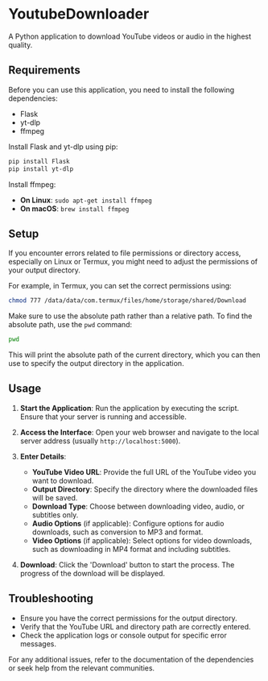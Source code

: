 # YoutubeDownloader

A Python application to download YouTube videos or audio in the highest quality.

## Requirements

Before you can use this application, you need to install the following dependencies:

- Flask
- yt-dlp
- ffmpeg

Install Flask and yt-dlp using pip:

```bash
pip install Flask
pip install yt-dlp
```

Install ffmpeg:
- **On Linux**: `sudo apt-get install ffmpeg`
- **On macOS**: `brew install ffmpeg`

## Setup

If you encounter errors related to file permissions or directory access, especially on Linux or Termux, you might need to adjust the permissions of your output directory.

For example, in Termux, you can set the correct permissions using:

```bash
chmod 777 /data/data/com.termux/files/home/storage/shared/Download
```

Make sure to use the absolute path rather than a relative path. To find the absolute path, use the `pwd` command:

```bash
pwd
```

This will print the absolute path of the current directory, which you can then use to specify the output directory in the application.

## Usage

1. **Start the Application**: Run the application by executing the script. Ensure that your server is running and accessible.

2. **Access the Interface**: Open your web browser and navigate to the local server address (usually `http://localhost:5000`).

3. **Enter Details**:
    - **YouTube Video URL**: Provide the full URL of the YouTube video you want to download.
    - **Output Directory**: Specify the directory where the downloaded files will be saved.
    - **Download Type**: Choose between downloading video, audio, or subtitles only.
    - **Audio Options** (if applicable): Configure options for audio downloads, such as conversion to MP3 and format.
    - **Video Options** (if applicable): Select options for video downloads, such as downloading in MP4 format and including subtitles.

4. **Download**: Click the 'Download' button to start the process. The progress of the download will be displayed.

## Troubleshooting

- Ensure you have the correct permissions for the output directory.
- Verify that the YouTube URL and directory path are correctly entered.
- Check the application logs or console output for specific error messages.

For any additional issues, refer to the documentation of the dependencies or seek help from the relevant communities.